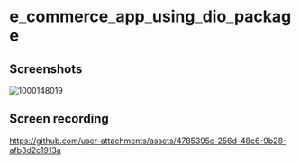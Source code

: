 # e_commerce_app_using_dio_package

## Screenshots  

![1000148019](https://github.com/user-attachments/assets/efe28a63-9e21-4154-ba4e-baf2391b350f)

## Screen recording 



https://github.com/user-attachments/assets/4785395c-256d-48c6-9b28-afb3d2c1913a


